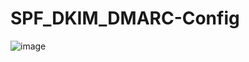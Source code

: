 # SPF_DKIM_DMARC-Config
![image](https://github.com/user-attachments/assets/296ae5f0-fda5-4ba9-9b33-5afb71f0c0a1)
